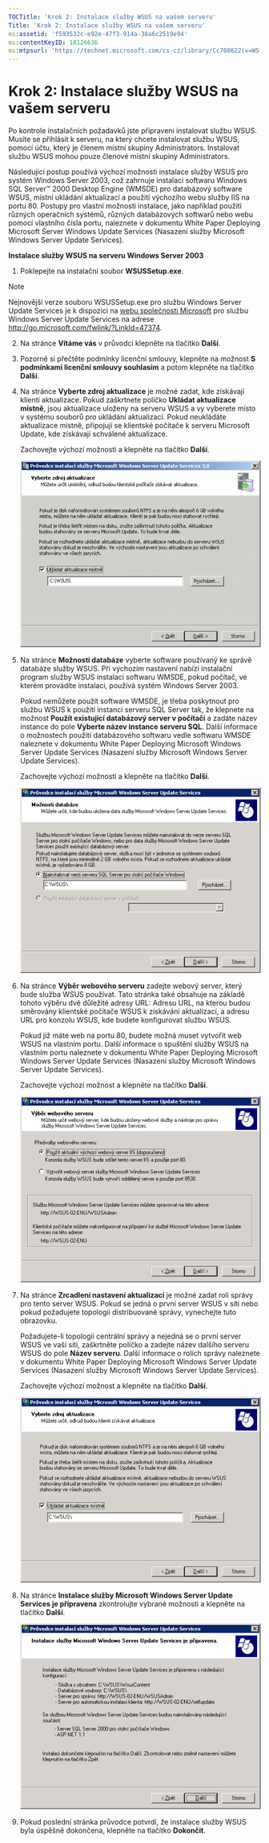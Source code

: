 ```yaml
---
TOCTitle: 'Krok 2: Instalace služby WSUS na vašem serveru'
Title: 'Krok 2: Instalace služby WSUS na vašem serveru'
ms:assetid: 'f593532c-e92e-47f3-914a-38a6c2519e94'
ms:contentKeyID: 18126636
ms:mtpsurl: 'https://technet.microsoft.com/cs-cz/library/Cc708622(v=WS.10)'
---
```


Krok 2: Instalace služby WSUS na vašem serveru
==============================================

Po kontrole instalačních požadavků jste připraveni instalovat službu WSUS. Musíte se přihlásit k serveru, na který chcete instalovat službu WSUS, pomocí účtu, který je členem místní skupiny Administrators. Instalovat službu WSUS mohou pouze členové místní skupiny Administrators.

Následující postup používá výchozí možnosti instalace služby WSUS pro systém Windows Server 2003, což zahrnuje instalaci softwaru Windows SQL Server™ 2000 Desktop Engine (WMSDE) pro databázový software WSUS, místní ukládání aktualizací a použití výchozího webu služby IIS na portu 80. Postupy pro vlastní možnosti instalace, jako například použití různých operačních systémů, různých databázových softwarů nebo webu pomocí vlastního čísla portu, naleznete v dokumentu White Paper Deploying Microsoft Server Windows Update Services (Nasazení služby Microsoft Windows Server Update Services).

**Instalace služby WSUS na serveru Windows Server 2003**
1.  Poklepejte na instalační soubor **WSUSSetup.exe**.

> [!NOTE]    
> Nejnovější verze souboru WSUSSetup.exe pro službu Windows Server Update Services je k dispozici na [webu společnosti Microsoft](http://go.microsoft.com/fwlink/?linkid=47374) pro službu Windows Server Update Services na adrese http://go.microsoft.com/fwlink/?LinkId=47374. 

2.  Na stránce **Vítáme vás** v průvodci klepněte na tlačítko **Další**.

3.  Pozorně si přečtěte podmínky licenční smlouvy, klepněte na možnost **S podmínkami licenční smlouvy souhlasím** a potom klepněte na tlačítko **Další**.

4.  Na stránce **Vyberte zdroj aktualizace** je možné zadat, kde získávají klienti aktualizace. Pokud zaškrtnete políčko **Ukládat aktualizace místně**, jsou aktualizace uloženy na serveru WSUS a vy vyberete místo v systému souborů pro ukládání aktualizací. Pokud neukládáte aktualizace místně, připojují se klientské počítače k serveru Microsoft Update, kde získávají schválené aktualizace.

    Zachovejte výchozí možnosti a klepněte na tlačítko **Další**.

    ![](images/Cc708622.fa6ac6a6-6814-4b7e-96e8-e08af5e534b8(WS.10).gif)

5.  Na stránce **Možnosti databáze** vyberte software používaný ke správě databáze služby WSUS. Při výchozím nastavení nabízí instalační program služby WSUS instalaci softwaru WMSDE, pokud počítač, ve kterém provádíte instalaci, používá systém Windows Server 2003.

    Pokud nemůžete použít software WMSDE, je třeba poskytnout pro službu WSUS k použití instanci serveru SQL Server tak, že klepnete na možnost **Použít existující databázový server v počítači** a zadáte název instance do pole **Vyberte název instance serveru SQL**. Další informace o možnostech použití databázového softwaru vedle softwaru WMSDE naleznete v dokumentu White Paper Deploying Microsoft Windows Server Update Services (Nasazení služby Microsoft Windows Server Update Services).

    Zachovejte výchozí možnosti a klepněte na tlačítko **Další**.

    ![](images/Cc708622.bc0b73ad-b338-437c-a3c7-0299e819840d(WS.10).gif)

6.  Na stránce **Výběr webového serveru** zadejte webový server, který bude služba WSUS používat. Tato stránka také obsahuje na základě tohoto výběru dvě důležité adresy URL: Adresu URL, na kterou budou směrovány klientské počítače WSUS k získávání aktualizací, a adresu URL pro konzolu WSUS, kde budete konfigurovat službu WSUS.

    Pokud již máte web na portu 80, budete možná muset vytvořit web WSUS na vlastním portu. Další informace o spuštění služby WSUS na vlastním portu naleznete v dokumentu White Paper Deploying Microsoft Windows Server Update Services (Nasazení služby Microsoft Windows Server Update Services).

    Zachovejte výchozí možnost a klepněte na tlačítko **Další**.

    ![](images/Cc708622.64ed7643-a050-4f54-bf9f-04cf7931adc0(WS.10).gif)

7.  Na stránce **Zrcadlení nastavení aktualizací** je možné zadat roli správy pro tento server WSUS. Pokud se jedná o první server WSUS v síti nebo pokud požadujete topologii distribuované správy, vynechejte tuto obrazovku.

    Požadujete-li topologii centrální správy a nejedná se o první server WSUS ve vaší síti, zaškrtněte políčko a zadejte název dalšího serveru WSUS do pole **Název serveru**. Další informace o rolích správy naleznete v dokumentu White Paper Deploying Microsoft Windows Server Update Services (Nasazení služby Microsoft Windows Server Update Services).

    Zachovejte výchozí možnost a klepněte na tlačítko **Další**.

    ![](images/Cc708622.f26e09d5-983c-418d-8511-8960850403ef(WS.10).gif)

8.  Na stránce **Instalace služby Microsoft Windows Server Update Services je připravena** zkontrolujte vybrané možnosti a klepněte na tlačítko **Další**.

    ![](images/Cc708622.20de7d09-3d30-4867-9253-6f353dd1923d(WS.10).gif)

9.  Pokud poslední stránka průvodce potvrdí, že instalace služby WSUS byla úspěšně dokončena, klepněte na tlačítko **Dokončit**.

